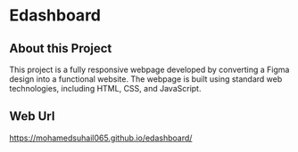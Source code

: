 # Edashboard
## About this Project
This project is a fully responsive webpage developed by converting a Figma design into a functional website. The webpage is built using standard web technologies, including HTML, CSS, and JavaScript.

## Web Url
https://mohamedsuhail065.github.io/edashboard/
